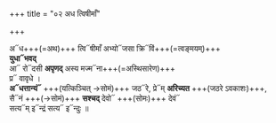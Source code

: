 +++
title = "०२ अध त्विषीमाँ"

+++

अ᳓ध+++(=अथ)+++ त्वि᳓षीमाँ अभ्यो᳓जसा क्रि᳓विं+++(=त्वङ्मयम्)+++  
**युधा᳓भवद्**  
आ᳓ रो᳓दसी **अपृणद्** अस्य मज्म᳓ना+++(=अस्थिसारेण)+++  
प्र᳓ वावृधे ।  
**अ᳓धत्तान्यं᳓** +++(यत्किञ्चित् →सोमं)+++ जठ᳓रे, प्रे᳓म् **अरिच्यत** +++(जठरे ऽवकाशः)+++,  
सै᳓नं +++(→सोमं)+++ **सश्चद्** देवो᳓ +++(सोमः)+++ देवं᳓  
सत्य᳓म् इ᳓न्द्रं सत्य᳓ इ᳓न्दुः ॥

